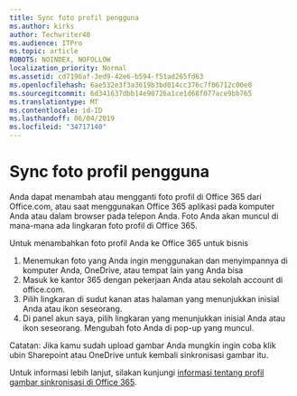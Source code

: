 ```yaml
---
title: Sync foto profil pengguna
ms.author: kirks
author: Techwriter40
ms.audience: ITPro
ms.topic: article
ROBOTS: NOINDEX, NOFOLLOW
localization_priority: Normal
ms.assetid: cd7196af-3ed9-42e6-b594-f51ad265fd63
ms.openlocfilehash: 6ae532e3f3a3619b3bd014cc376c7f06712c00e0
ms.sourcegitcommit: 6d341637dbb14e90726a1ce1d68f077ace9bb765
ms.translationtype: MT
ms.contentlocale: id-ID
ms.lasthandoff: 06/04/2019
ms.locfileid: "34717140"
---
```

# <a name="sync-a-users-profile-picture"></a>Sync foto profil pengguna

<p>Anda dapat menambah atau mengganti foto profil di Office 365 dari Office.com, atau saat menggunakan Office 365 aplikasi pada komputer Anda atau dalam browser pada telepon Anda. Foto Anda akan muncul di mana-mana ada lingkaran foto profil di Office 365.</p> <p>Untuk menambahkan foto profil Anda ke Office 365 untuk bisnis</p> <ol> <li>Menemukan foto yang Anda ingin menggunakan dan menyimpannya di komputer Anda, OneDrive, atau tempat lain yang Anda bisa</li> <li>Masuk ke kantor 365 dengan pekerjaan Anda atau sekolah account di office.com.</li> <li>Pilih lingkaran di sudut kanan atas halaman yang menunjukkan inisial Anda atau ikon seseorang.</li> <li>Di panel akun saya, pilih lingkaran yang menunjukkan inisial Anda atau ikon seseorang. Mengubah foto Anda di pop-up yang muncul.</li> </ol> <p>Catatan: Jika kamu sudah upload gambar Anda mungkin ingin coba klik ubin Sharepoint atau OneDrive untuk kembali sinkronisasi gambar itu.</p> <p>Untuk informasi lebih lanjut, silakan kunjungi <a href="https://support.office.com/en-us/article/information-about-profile-picture-synchronization-in-office-365-20594d76-d054-4af4-a660-401133e3d48a?ui=en-US&amp;rs=en-US&amp;ad=US">informasi tentang profil gambar sinkronisasi di Office 365</a>.</p>
